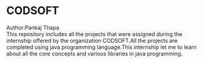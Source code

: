 # CODSOFT
Author:Pankaj Thapa <br>
This repository includes all the projects that were assigned during the internship offered by the organization CODSOFT.All the projects are completed using java programming language.This internship let me to learn about all the core concepts and various libraries in java programming.
